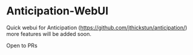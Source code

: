# Anticipation-WebUI

Quick webui for Anticipation (https://github.com/jthickstun/anticipation/) more features will be added soon.

Open to PRs
